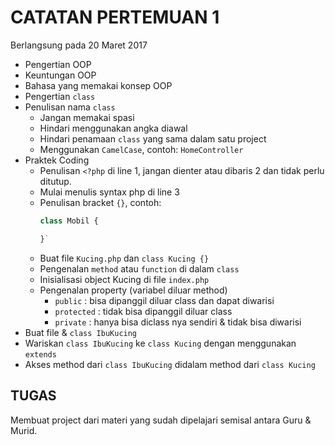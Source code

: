 # CATATAN PERTEMUAN 1
Berlangsung pada 20 Maret 2017

- Pengertian OOP
- Keuntungan OOP
- Bahasa yang memakai konsep OOP
- Pengertian `class`
- Penulisan nama `class`
  - Jangan memakai spasi
  - Hindari menggunakan angka diawal
  - Hindari penamaan `class` yang sama dalam satu project
  - Menggunakan `CamelCase`, contoh: `HomeController`
- Praktek Coding
  - Penulisan `<?php` di line 1, jangan dienter atau dibaris 2 dan tidak perlu ditutup.
  - Mulai menulis syntax php di line 3
  - Penulisan bracket `{}`, contoh:
    ```php
    class Mobil {

    }`
    ```
  - Buat file `Kucing.php` dan `class Kucing {}`
  - Pengenalan `method` atau `function` di dalam `class`
  - Inisialisasi object Kucing di file `index.php`
  - Pengenalan property (variabel diluar method)
    - `public` : bisa dipanggil diluar class dan dapat diwarisi
    - `protected` : tidak bisa dipanggil diluar class
    - `private` : hanya bisa diclass nya sendiri & tidak bisa diwarisi
- Buat file & `class IbuKucing`
- Wariskan `class IbuKucing` ke `class Kucing` dengan menggunakan `extends`
- Akses method dari `class IbuKucing` didalam method dari `class Kucing`

## TUGAS
Membuat project dari materi yang sudah dipelajari semisal antara Guru & Murid.
